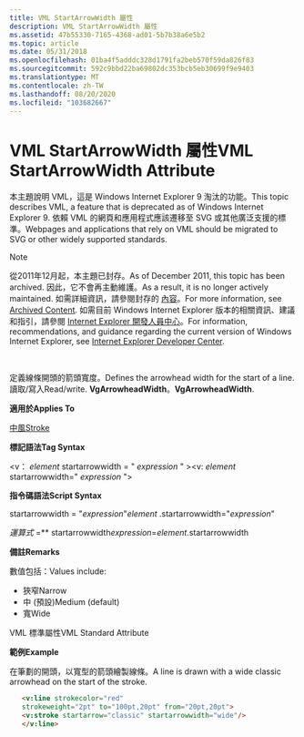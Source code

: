```yaml
---
title: VML StartArrowWidth 屬性
description: VML StartArrowWidth 屬性
ms.assetid: 47b55330-7165-4368-ad01-5b7b38a6e5b2
ms.topic: article
ms.date: 05/31/2018
ms.openlocfilehash: 01ba4f5adddc328d1791fa2beb570f59da826f83
ms.sourcegitcommit: 592c9bbd22ba69802dc353bcb5eb30699f9e9403
ms.translationtype: MT
ms.contentlocale: zh-TW
ms.lasthandoff: 08/20/2020
ms.locfileid: "103682667"
---
```

# <a name="vml-startarrowwidth-attribute"></a><span data-ttu-id="36461-103">VML StartArrowWidth 屬性</span><span class="sxs-lookup"><span data-stu-id="36461-103">VML StartArrowWidth Attribute</span></span>

<span data-ttu-id="36461-104">本主題說明 VML，這是 Windows Internet Explorer 9 淘汰的功能。</span><span class="sxs-lookup"><span data-stu-id="36461-104">This topic describes VML, a feature that is deprecated as of Windows Internet Explorer 9.</span></span> <span data-ttu-id="36461-105">依賴 VML 的網頁和應用程式應該遷移至 SVG 或其他廣泛支援的標準。</span><span class="sxs-lookup"><span data-stu-id="36461-105">Webpages and applications that rely on VML should be migrated to SVG or other widely supported standards.</span></span>

> [!Note]  
> <span data-ttu-id="36461-106">從2011年12月起，本主題已封存。</span><span class="sxs-lookup"><span data-stu-id="36461-106">As of December 2011, this topic has been archived.</span></span> <span data-ttu-id="36461-107">因此，它不會再主動維護。</span><span class="sxs-lookup"><span data-stu-id="36461-107">As a result, it is no longer actively maintained.</span></span> <span data-ttu-id="36461-108">如需詳細資訊，請參閱封存的 [內容](/previous-versions/windows/internet-explorer/ie-developer/)。</span><span class="sxs-lookup"><span data-stu-id="36461-108">For more information, see [Archived Content](/previous-versions/windows/internet-explorer/ie-developer/).</span></span> <span data-ttu-id="36461-109">如需目前 Windows Internet Explorer 版本的相關資訊、建議和指引，請參閱 [Internet Explorer 開發人員中心](https://msdn.microsoft.com/ie/)。</span><span class="sxs-lookup"><span data-stu-id="36461-109">For information, recommendations, and guidance regarding the current version of Windows Internet Explorer, see [Internet Explorer Developer Center](https://msdn.microsoft.com/ie/).</span></span>

 

<span data-ttu-id="36461-110">定義線條開頭的箭頭寬度。</span><span class="sxs-lookup"><span data-stu-id="36461-110">Defines the arrowhead width for the start of a line.</span></span> <span data-ttu-id="36461-111">讀取/寫入</span><span class="sxs-lookup"><span data-stu-id="36461-111">Read/write.</span></span> <span data-ttu-id="36461-112">**VgArrowheadWidth**。</span><span class="sxs-lookup"><span data-stu-id="36461-112">**VgArrowheadWidth**.</span></span>

<span data-ttu-id="36461-113">**適用於**</span><span class="sxs-lookup"><span data-stu-id="36461-113">**Applies To**</span></span>

[<span data-ttu-id="36461-114">中風</span><span class="sxs-lookup"><span data-stu-id="36461-114">Stroke</span></span>](msdn-online-vml-stroke-element.md)

<span data-ttu-id="36461-115">**標記語法**</span><span class="sxs-lookup"><span data-stu-id="36461-115">**Tag Syntax**</span></span>

<span data-ttu-id="36461-116"><v： *element* startarrowwidth = " *expression* " ></span><span class="sxs-lookup"><span data-stu-id="36461-116"><v: *element* startarrowwidth=" *expression* "></span></span>

<span data-ttu-id="36461-117">**指令碼語法**</span><span class="sxs-lookup"><span data-stu-id="36461-117">**Script Syntax**</span></span>

<span data-ttu-id="36461-118"> startarrowwidth = "*expression*"</span><span class="sxs-lookup"><span data-stu-id="36461-118">*element* .startarrowwidth="*expression*"</span></span>

<span data-ttu-id="36461-119">*運算式* =\*\* startarrowwidth</span><span class="sxs-lookup"><span data-stu-id="36461-119">*expression*=*element*.startarrowwidth</span></span>

<span data-ttu-id="36461-120">**備註**</span><span class="sxs-lookup"><span data-stu-id="36461-120">**Remarks**</span></span>

<span data-ttu-id="36461-121">數值包括：</span><span class="sxs-lookup"><span data-stu-id="36461-121">Values include:</span></span>

-   <span data-ttu-id="36461-122">狹窄</span><span class="sxs-lookup"><span data-stu-id="36461-122">Narrow</span></span>
-   <span data-ttu-id="36461-123">中 (預設)</span><span class="sxs-lookup"><span data-stu-id="36461-123">Medium (default)</span></span>
-   <span data-ttu-id="36461-124">寬</span><span class="sxs-lookup"><span data-stu-id="36461-124">Wide</span></span>

<span data-ttu-id="36461-125">VML 標準屬性</span><span class="sxs-lookup"><span data-stu-id="36461-125">VML Standard Attribute</span></span>

<span data-ttu-id="36461-126">**範例**</span><span class="sxs-lookup"><span data-stu-id="36461-126">**Example**</span></span>

<span data-ttu-id="36461-127">在筆劃的開頭，以寬型的箭頭繪製線條。</span><span class="sxs-lookup"><span data-stu-id="36461-127">A line is drawn with a wide classic arrowhead on the start of the stroke.</span></span>


```HTML
   <v:line strokecolor="red"
   strokeweight="2pt" to="100pt,20pt" from="20pt,20pt">
   <v:stroke startarrow="classic" startarrowwidth="wide"/>
   </v:line>
```



 

 